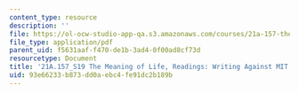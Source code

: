 ```yaml
---
content_type: resource
description: ''
file: https://ol-ocw-studio-app-qa.s3.amazonaws.com/courses/21a-157-the-meaning-of-life-spring-2019/93e66233b873dd0aebc4fe91dc2b189b_MIT21A_157S19_MITCulture.pdf
file_type: application/pdf
parent_uid: f5631aaf-f470-de1b-3ad4-0f00ad8cf73d
resourcetype: Document
title: '21A.157_S19 The Meaning of Life, Readings: Writing Against MIT Culture'
uid: 93e66233-b873-dd0a-ebc4-fe91dc2b189b
---
```

